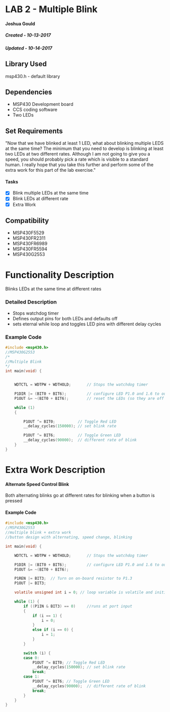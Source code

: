 # LAB 2 - Multiple Blink
#### Joshua Gould
##### Created - 10-13-2017
##### Updated - 10-14-2017

## Library Used
msp430.h - default library

## Dependencies
* MSP430 Development board
* CCS coding software
* Two LEDs

## Set Requirements
"Now that we have blinked at least 1 LED, what about blinking multiple LEDS at the same time? The minimum that you need to develop is blinking at least two LEDs at two different rates. Although I am not going to give you a speed, you should probably pick a rate which is visible to a standard human. I really hope that you take this further and perform some of the extra work for this part of the lab exercise."

#### Tasks
* [x] Blink multiple LEDs at the same time
* [x] Blink LEDs at different rate
* [x] Extra Work

## Compatibility
* MSP430F5529
* MSP430FR2311
* MSP430FR6989
* MSP430FR5594
* MSP430G2553

# Functionality Description

Blinks LEDs at the same time at different rates

### Detailed Description

* Stops watchdog timer
* Defines output pins for both LEDs and defaults off
* sets eternal while loop and toggles LED pins with different delay cycles

### Example Code
```C
#include <msp430.h>
//MSP430G2553
/*
//Multiple Blink
*/
int main(void) {


	WDTCTL = WDTPW + WDTHOLD;		// Stops the watchdog timer

	P1DIR |= (BIT0 + BIT6);			// configure LED P1.0 and 1.6 to output direction
	P1OUT &= ~(BIT0 + BIT6);		// reset the LEDs (so they are off in the start)

	while (1)
	{

		P1OUT ^= BIT0;			// Toggle Red LED
		__delay_cycles(150000); // set blink rate

		P1OUT ^= BIT6;			// Toggle Green LED 
		__delay_cycles(90000);  // different rate of blink
	}
}
```

# Extra Work Description

#### Alternate Speed Control Blink
Both alternating blinks go at different rates for blinking when a button is pressed

#### Example Code
```C
#include <msp430.h>
//MSP430G2553
//multiple blink + extra work 
//button design with alternating, speed change, blinking

int main(void) {

	WDTCTL = WDTPW + WDTHOLD;		// Stops the watchdog timer

	P1DIR |= (BIT0 + BIT6);			// configure LED P1.0 and 1.6 to output direction
	P1OUT &= ~(BIT0 + BIT6);

	P1REN |= BIT3;	// Turn on on-board resistor to P1.3
	P1OUT |= BIT3;

	volatile unsigned int i = 0; // loop variable is volatile and initialize

	while (1) {
		if ((P1IN & BIT3) == 0)		//runs at port input
		{
			if (i == 1) {
				i = 0;
			}
			else if (i == 0) {
				i = 1;
			}
		}

		switch (i) {
		case 0:
			P1OUT ^= BIT0; // Toggle Red LED
			__delay_cycles(150000); // set blink rate
			break;
		case 1:
			P1OUT ^= BIT6; // Toggle Green LED 
			__delay_cycles(90000);  // different rate of blink
			break;
		}
	}
}
```
